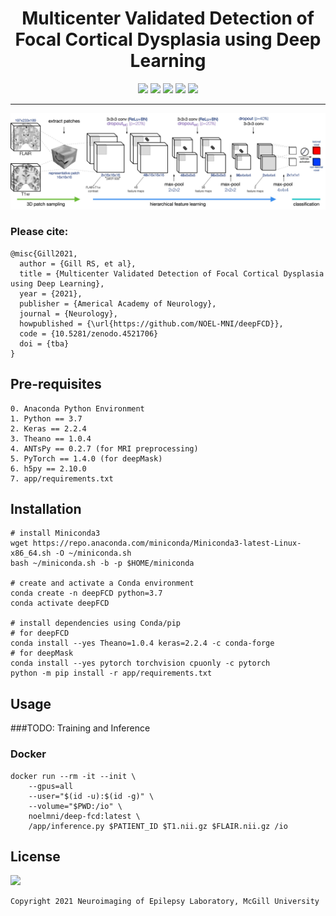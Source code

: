 <h1 align="center">
  <b>Multicenter Validated Detection of Focal Cortical Dysplasia using Deep Learning</b><br>
</h1>

<p align="center">
      <a href="https://www.python.org/">
        <img src="https://img.shields.io/badge/Python-3.7-ff69b4.svg" /></a>
      <a href= "https://keras.io/">
        <img src="https://img.shields.io/badge/Keras-2.2.4-2BAF2B.svg" /></a>
      <a href= "https://github.com/Theano/Theano">
        <img src="https://img.shields.io/badge/Theano-1.0.4-2BAF2B.svg" /></a>
      <a href= "https://github.com/NOEL-MNI/deepFCD/blob/main/LICENSE">
        <img src="https://img.shields.io/badge/License-BSD%203--Clause-blue.svg" /></a>
      <a href= "https://zenodo.org/deposit/4521706">
        <img src="https://zenodo.org/badge/4521706.svg" /></a>
</p>


------------------------

![](assets/diagram.jpg)

### Please cite:
```TeX
@misc{Gill2021,
  author = {Gill RS, et al},
  title = {Multicenter Validated Detection of Focal Cortical Dysplasia using Deep Learning},
  year = {2021},
  publisher = {Americal Academy of Neurology},
  journal = {Neurology},
  howpublished = {\url{https://github.com/NOEL-MNI/deepFCD}},
  code = {10.5281/zenodo.4521706}
  doi = {tba}
}
```

## Pre-requisites
```console
0. Anaconda Python Environment
1. Python == 3.7
2. Keras == 2.2.4
3. Theano == 1.0.4
4. ANTsPy == 0.2.7 (for MRI preprocessing)
5. PyTorch == 1.4.0 (for deepMask)
6. h5py == 2.10.0
7. app/requirements.txt
```

## Installation

```console
# install Miniconda3
wget https://repo.anaconda.com/miniconda/Miniconda3-latest-Linux-x86_64.sh -O ~/miniconda.sh
bash ~/miniconda.sh -b -p $HOME/miniconda

# create and activate a Conda environment
conda create -n deepFCD python=3.7
conda activate deepFCD

# install dependencies using Conda/pip
# for deepFCD
conda install --yes Theano=1.0.4 keras=2.2.4 -c conda-forge
# for deepMask
conda install --yes pytorch torchvision cpuonly -c pytorch
python -m pip install -r app/requirements.txt
```


## Usage
###TODO: Training and Inference
### Docker
```console
docker run --rm -it --init \
    --gpus=all
    --user="$(id -u):$(id -g)" \
    --volume="$PWD:/io" \
    noelmni/deep-fcd:latest \
    /app/inference.py $PATIENT_ID $T1.nii.gz $FLAIR.nii.gz /io
```

## License
<a href= "https://opensource.org/licenses/BSD-3-Clause"><img src="https://img.shields.io/badge/License-BSD%203--Clause-blue.svg" /></a>

```console
Copyright 2021 Neuroimaging of Epilepsy Laboratory, McGill University
```
